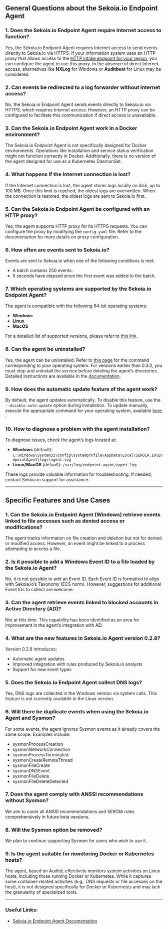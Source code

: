 ## General Questions about the Sekoia.io Endpoint Agent

### 1. **Does the Sekoia.io Endpoint Agent require Internet access to function?**

Yes, the Sekoia.io Endpoint Agent requires Internet access to send events directly to Sekoia.io via HTTPS. If your information system uses an HTTP proxy that allows access to the [HTTP intake endpoint for your region](https://docs.sekoia.io/getting_started/regions/), you can configure the agent to use this proxy. In the absence of direct Internet access, alternatives like **NXLog** for Windows or **Auditbeat** for Linux may be considered.

### 2. **Can events be redirected to a log forwarder without Internet access?**

No, the Sekoia.io Endpoint Agent sends events directly to Sekoia.io via HTTPS, which requires Internet access. However, an HTTP proxy can be configured to facilitate this communication if direct access is unavailable.

### 3. **Can the Sekoia.io Endpoint Agent work in a Docker environment?**

The Sekoia.io Endpoint Agent is not specifically designed for Docker environments. Operations like installation and service status verification might not function correctly in Docker. Additionally, there is no version of the agent designed for use as a Kubernetes DaemonSet.

### 4. **What happens if the Internet connection is lost?**

If the Internet connection is lost, the agent stores logs locally on disk, up to 100 MB. Once this limit is reached, the oldest logs are overwritten. When the connection is restored, the oldest logs are sent to Sekoia.io first.

### 5. **Can the Sekoia.io Endpoint Agent be configured with an HTTP proxy?**

Yes, the agent supports HTTP proxy for its HTTPS requests. You can configure the proxy by modifying the `config.yaml` file. Refer to the documentation for more details on proxy configuration.

### 6. **How often are events sent to Sekoia.io?**

Events are sent to Sekoia.io when one of the following conditions is met:
- A batch contains 250 events.
- 5 seconds have elapsed since the first event was added to the batch.

### 7. **Which operating systems are supported by the Sekoia.io Endpoint Agent?**

The agent is compatible with the following 64-bit operating systems:
- **Windows**
- **Linux**
- **MacOS**

For a detailed list of supported versions, please refer to [this link](https://docs.sekoia.io/integration/categories/endpoint/sekoiaio/).

### 8. **Can the agent be uninstalled?**

Yes, the agent can be uninstalled. Refer to [this page](/integration/categories/endpoint/sekoiaio.md#uninstall) for the command corresponding to your operating system. For versions earlier than 0.3.0, you must stop and uninstall the service before deleting the agent’s directories. Detailed instructions are available in the [documentation](https://docs.sekoia.io/integration/categories/endpoint/sekoiaio/).

### 9. **How does the automatic update feature of the agent work?**

By default, the agent updates automatically. To disable this feature, use the `--disable-auto-update` option during installation. To update manually, execute the appropriate command for your operating system, available [here](/integration/categories/endpoint/sekoiaio.md#manual-update) .

### 10. **How to diagnose a problem with the agent installation?**

To diagnose issues, check the agent’s logs located at:
- **Windows** (default): `C:\Windows\System32\config\systemprofile\AppData\Local\SEKOIA.IO\EndpointAgent\logs\agent.log`
- **Linux/MacOS** (default): `/var/log/endpoint-agent/agent.log`

These logs provide valuable information for troubleshooting. If needed, contact Sekoia.io support for assistance.

---

## Specific Features and Use Cases

### 1. **Can the Sekoia.io Endpoint Agent (Windows) retrieve events linked to file accesses such as denied access or modifications?**

The agent tracks information on file creation and deletion but not for denied or modified access. However, an event might be linked to a process attempting to access a file.

### 2. **Is it possible to add a Windows Event ID to a file loaded by the Sekoia.io Agent?**

No, it is not possible to add an Event ID. Each Event ID is formatted to align with Sekoia.io’s Taxonomy (ECS norm). However, suggestions for additional Event IDs to collect are welcome.

### 3. **Can the agent retrieve events linked to blocked accounts in Active Directory (AD)?**

Not at this time. This capability has been identified as an area for improvement in the agent’s integration with AD.

### 4. **What are the new features in Sekoia.io Agent version 0.2.8?**

Version 0.2.8 introduces:
- Automatic agent updates
- Improved integration with rules produced by Sekoia.io analysts
- Support for new event types

### 5. **Does the Sekoia.io Endpoint Agent collect DNS logs?**

Yes, DNS logs are collected in the Windows version via system calls. This feature is not currently available in the Linux version.

### 6. **Will there be duplicate events when using the Sekoia.io Agent and Sysmon?**

For some events, the agent ignores Sysmon events as it already covers the same scope. Examples include:
- sysmonProcessCreation
- sysmonNetworkConnection
- sysmonProcessTerminated
- sysmonCreateRemoteThread
- sysmonFileCreate
- sysmonDNSEvent
- sysmonFileDelete
- sysmonFileDeleteDetected

### 7. **Does the agent comply with ANSSI recommendations without Sysmon?**

We aim to cover all ANSSI recommendations and SEKOIA rules comprehensively in future beta versions.

### 8. **Will the Sysmon option be removed?**

We plan to continue supporting Sysmon for users who wish to use it.

### 9. **Is the agent suitable for monitoring Docker or Kubernetes hosts?**

The agent, based on Auditd, effectively monitors system activities on Linux hosts, including those running Docker or Kubernetes. While it captures some container-related activities (e.g., DNS requests or file accesses on the host), it is not designed specifically for Docker or Kubernetes and may lack the granularity of specialized tools.

---

### **Useful Links:**
- [Sekoia.io Endpoint Agent Documentation](https://docs.sekoia.io/integration/categories/endpoint/sekoiaio/)

